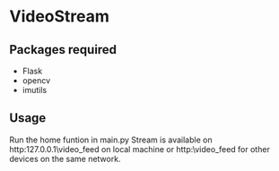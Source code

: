 # VideoStream

## Packages required 
* Flask
* opencv
* imutils

## Usage 
  Run the home funtion in main.py
  Stream is available on http:127.0.0.1\video_feed on local machine or http:<ip-address>\video_feed for other devices on the same network.

